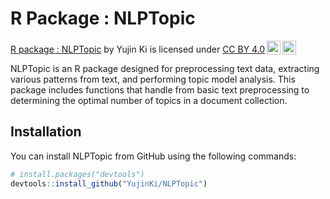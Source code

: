 # R Package : NLPTopic

<p xmlns:cc="http://creativecommons.org/ns#" xmlns:dct="http://purl.org/dc/terms/"><a property="dct:title" rel="cc:attributionURL" href="https://github.com/YujinKi/NLPTopic">R package : NLPTopic</a> by <span property="cc:attributionName">Yujin Ki</span> is licensed under <a href="https://creativecommons.org/licenses/by/4.0/?ref=chooser-v1" target="_blank" rel="license noopener noreferrer" style="display:inline-block;">CC BY 4.0<img style="height:22px!important;margin-left:3px;vertical-align:text-bottom;" src="https://mirrors.creativecommons.org/presskit/icons/cc.svg?ref=chooser-v1" alt=""><img style="height:22px!important;margin-left:3px;vertical-align:text-bottom;" src="https://mirrors.creativecommons.org/presskit/icons/by.svg?ref=chooser-v1" alt=""></a></p>

NLPTopic is an R package designed for preprocessing text data, extracting various patterns from text, and performing topic model analysis. This package includes functions that handle from basic text preprocessing to determining the optimal number of topics in a document collection.

## Installation

You can install NLPTopic from GitHub using the following commands:

```R
# install.packages("devtools")
devtools::install_github("YujinKi/NLPTopic")

